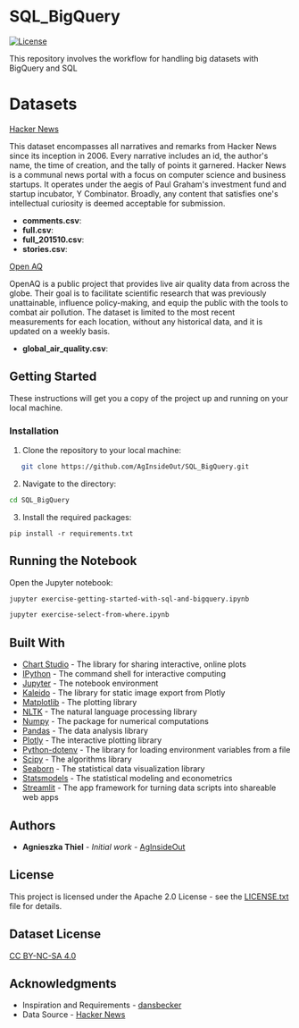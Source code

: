 # SQL_BigQuery

[![License](https://img.shields.io/github/license/mashape/apistatus.svg?maxAge=2592000)](https://github.com/AgInsideOut/SQL_BigQuery/blob/main/LICENSE)

This repository involves the workflow for handling big datasets with BigQuery and SQL

# Datasets

[Hacker News](https://www.kaggle.com/datasets/hacker-news/hacker-newsa)  

This dataset encompasses all narratives and remarks from Hacker News since its inception in 2006. Every narrative includes an id, the author's name, the time of creation, and the tally of points it garnered. Hacker News is a communal news portal with a focus on computer science and business startups. It operates under the aegis of Paul Graham's investment fund and startup incubator, Y Combinator. Broadly, any content that satisfies one's intellectual curiosity is deemed acceptable for submission.

- **comments.csv**: 
- **full.csv**: 
- **full_201510.csv**: 
- **stories.csv**: 

[Open AQ](https://www.kaggle.com/datasets/open-aq/openaq)

OpenAQ is a public project that provides live air quality data from across the globe. Their goal is to facilitate scientific research that was previously unattainable, influence policy-making, and equip the public with the tools to combat air pollution. The dataset is limited to the most recent measurements for each location, without any historical data, and it is updated on a weekly basis.

- **global_air_quality.csv**:

## Getting Started

These instructions will get you a copy of the project up and running on your local machine.

### Installation

1. Clone the repository to your local machine:

```bash
   git clone https://github.com/AgInsideOut/SQL_BigQuery.git
```

2. Navigate to the directory:

```bash
cd SQL_BigQuery
```

3. Install the required packages:

```
pip install -r requirements.txt
```

## Running the Notebook

Open the Jupyter notebook:

```bash
jupyter exercise-getting-started-with-sql-and-bigquery.ipynb
```

```bash
jupyter exercise-select-from-where.ipynb
```

## Built With

- [Chart Studio](https://pypi.org/project/chart-studio/) - The library for sharing interactive, online plots
- [IPython](https://ipython.org/) - The command shell for interactive computing
- [Jupyter](https://jupyter.org/) - The notebook environment
- [Kaleido](https://pypi.org/project/kaleido/) - The library for static image export from Plotly
- [Matplotlib](https://matplotlib.org/) - The plotting library
- [NLTK](https://www.nltk.org/) - The natural language processing library
- [Numpy](https://numpy.org/) - The package for numerical computations
- [Pandas](https://pandas.pydata.org/) - The data analysis library
- [Plotly](https://plotly.com/) - The interactive plotting library
- [Python-dotenv](https://pypi.org/project/python-dotenv/) - The library for loading environment variables from a file
- [Scipy](https://scipy.org) - The algorithms library
- [Seaborn](https://seaborn.pydata.org/) - The statistical data visualization library
- [Statsmodels](https://www.statsmodels.org/stable/index.html) - The statistical modeling and econometrics
- [Streamlit](https://streamlit.io/) - The app framework for turning data scripts into shareable web apps

## Authors

- **Agnieszka Thiel** - *Initial work* - [AgInsideOut](https://github.com/AgInsideOut)

## License

This project is licensed under the Apache 2.0 License - see the [LICENSE.txt](https://github.com/AgInsideOut/SQL_BigQuery/blob/main/LICENSE) file for details.

## Dataset License
[CC BY-NC-SA 4.0](https://creativecommons.org/licenses/by-nc-sa/4.0/)

## Acknowledgments

- Inspiration and Requirements - [dansbecker](https://www.kaggle.com/code/dansbecker/getting-started-with-sql-and-bigquery)
- Data Source - [Hacker News](https://www.kaggle.com/datasets/hacker-news/hacker-news)